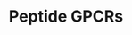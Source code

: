 ---
annotations:
- type: Pathway Ontology
  value: G protein mediated signaling pathway
authors:
- MaintBot
- Fehrhart
description: ''
last-edited: 2016-08-01
organisms:
- Canis familiaris
redirect_from:
- /index.php/Pathway:WP1117
- /instance/WP1117
schema-jsonld:
- '@context': https://schema.org/
  '@id': https://wikipathways.github.io/pathways/WP1117.html
  '@type': Dataset
  creator:
    '@type': Organization
    name: WikiPathways
  description: ''
  keywords:
  - EDNRB
  - C5AR1
  - CXCR3
  - FPRL2
  - FPR2
  - NPY6R
  - MC2R
  - FPR1
  - AVPR1A
  - EDNRA
  - NMBR
  - SSTR2
  - GNRHR
  - GALR3
  - TRHR
  - AVPR1B
  - TAC4
  - GHSR
  - CCR2
  - NTSR2
  - Tacr2
  - MC5R
  - CXCR6
  - BDKRB2
  - TACR3
  - SSTR3
  - SSTR4
  - CCR-9
  - LHCGR
  - BRS3
  - OXTR
  - OPRD1
  - OPRL1
  - OPRM1
  - IL8RA
  - AVPR2
  - CCR7
  - CCR6
  - MC4R
  - CX3CR1
  - NTSR1
  - OPRK1
  - CCKBR
  - NPY1R
  - MC1R
  - GALR2
  - DARC
  - CCKAR
  - CCR8
  - C3AR1
  - CCR3
  - MC3R
  - CXCR4
  - GALR1
  - NPY5R
  - TACR1
  - CXCR5
  - CCR5
  - SSTR5
  - IL8RB
  - CCR1
  - TSHR
  - SSTR1
  - NPY2R
  - PPYR1
  - AGTR1
  - AGTR2
  - CCR10
  - GRPR
  - Oxytocin
  - ATP8A1
  - BDKRB1
  - CCR4
  - FSHR
  license: CC0
  name: Peptide GPCRs
seo: CreativeWork
title: Peptide GPCRs
wpid: WP1117
---